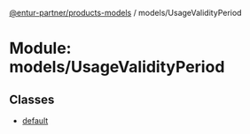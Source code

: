 [@entur-partner/products-models](../README.md) / models/UsageValidityPeriod

# Module: models/UsageValidityPeriod

## Classes

- [default](../classes/models_UsageValidityPeriod.default.md)
